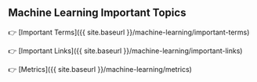 ## Machine Learning Important Topics

👉 [Important Terms]({{ site.baseurl }}/machine-learning/important-terms)

👉 [Important Links]({{ site.baseurl }}/machine-learning/important-links)

👉 [Metrics]({{ site.baseurl }}/machine-learning/metrics)